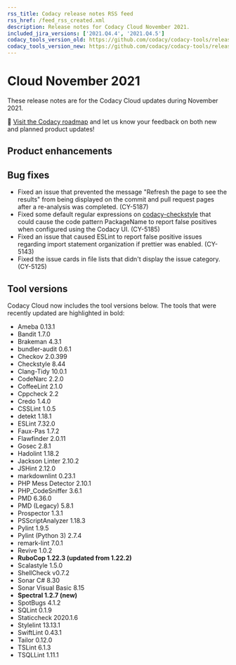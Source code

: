 ```yaml
---
rss_title: Codacy release notes RSS feed
rss_href: /feed_rss_created.xml
description: Release notes for Codacy Cloud November 2021.
included_jira_versions: ['2021.Q4.4', '2021.Q4.5']
codacy_tools_version_old: https://github.com/codacy/codacy-tools/releases/tag/3.9.48
codacy_tools_version_new: https://github.com/codacy/codacy-tools/releases/tag/4.0.22
---
```


# Cloud November 2021

These release notes are for the Codacy Cloud updates during November 2021.

📢 [Visit the Codacy roadmap](https://roadmap.codacy.com) and <span class="skip-vale">let us know</span> your feedback on both new and planned product updates!

<!--TODO Check these issues manually

Jira issues without release notes

Epics:
-   https://codacy.atlassian.net/browse/CY-4654
-   https://codacy.atlassian.net/browse/CY-4617
Others:
-   https://codacy.atlassian.net/browse/CY-5088

-->

## Product enhancements


## Bug fixes

-   Fixed an issue that prevented the message "Refresh the page to see the results" from being displayed on the commit and pull request pages after a re-analysis was completed. (CY-5187)
-   Fixed some default regular expressions on [<span class="skip-vale">codacy-checkstyle</span>](https://github.com/codacy/codacy-checkstyle) that could cause the code pattern PackageName to report false positives when configured using the Codacy UI. (CY-5185)
-   Fixed an issue that caused ESLint to report false positive issues regarding import statement organization if prettier was enabled. (CY-5143)
-   Fixed the issue cards in file lists that didn't display the issue category. (CY-5125)

## Tool versions

Codacy Cloud now includes the tool versions below. The tools that were recently updated are highlighted in bold:

-   Ameba 0.13.1
-   Bandit 1.7.0
-   Brakeman 4.3.1
-   bundler-audit 0.6.1
-   Checkov 2.0.399
-   Checkstyle 8.44
-   Clang-Tidy 10.0.1
-   CodeNarc 2.2.0
-   CoffeeLint 2.1.0
-   Cppcheck 2.2
-   Credo 1.4.0
-   CSSLint 1.0.5
-   detekt 1.18.1
-   ESLint 7.32.0
-   Faux-Pas 1.7.2
-   Flawfinder 2.0.11
-   Gosec 2.8.1
-   Hadolint 1.18.2
-   Jackson Linter 2.10.2
-   JSHint 2.12.0
-   markdownlint 0.23.1
-   PHP Mess Detector 2.10.1
-   PHP_CodeSniffer 3.6.1
-   PMD 6.36.0
-   PMD (Legacy) 5.8.1
-   Prospector 1.3.1
-   PSScriptAnalyzer 1.18.3
-   Pylint 1.9.5
-   Pylint (Python 3) 2.7.4
-   remark-lint 7.0.1
-   Revive 1.0.2
-   **RuboCop 1.22.3 (updated from 1.22.2)**
-   Scalastyle 1.5.0
-   ShellCheck v0.7.2
-   Sonar C# 8.30
-   Sonar Visual Basic 8.15
-   **Spectral 1.2.7 (new)**
-   SpotBugs 4.1.2
-   SQLint 0.1.9
-   Staticcheck 2020.1.6
-   Stylelint 13.13.1
-   SwiftLint 0.43.1
-   Tailor 0.12.0
-   TSLint 6.1.3
-   TSQLLint 1.11.1
